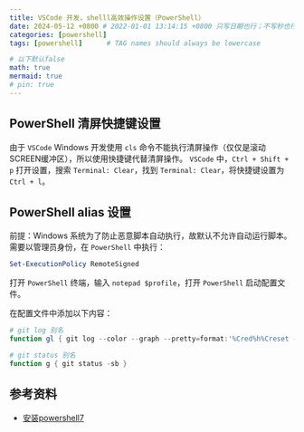 ```yaml
---
title: VSCode 开发，shelll高效操作设置（PowerShell） 
date: 2024-05-12 +0800 # 2022-01-01 13:14:15 +0800 只写日期也行；不写秒也行；这样也行 2022-03-09T00:55:42+08:00
categories: [powershell]
tags: [powershell]      # TAG names should always be lowercase

# 以下默认false
math: true
mermaid: true
# pin: true
---
```


## PowerShell 清屏快捷键设置 ##

由于 `VSCode` Windows 开发使用 `cls` 命令不能执行清屏操作（仅仅是滚动SCREEN缓冲区），所以使用快捷键代替清屏操作。
`VSCode` 中，`Ctrl + Shift + p` 打开设置，搜索 `Terminal: Clear`，找到 `Terminal: Clear`，将快捷键设置为 `Ctrl + l`。

## PowerShell alias 设置 ##

前提：Windows 系统为了防止恶意脚本自动执行，故默认不允许自动运行脚本。需要以管理员身份，在 `PowerShell` 中执行：

```powershell
Set-ExecutionPolicy RemoteSigned
```

打开 `PowerShell` 终端，输入 `notepad $profile`，打开 `PowerShell` 启动配置文件。

在配置文件中添加以下内容：

```powershell
# git log 别名
function gl { git log --color --graph --pretty=format:'%Cred%h%Creset -%C(yellow)%d%Creset %s %Cgreen(%cr) %C(bold blue)<%an>%Creset' --abbrev-commit }

# git status 别名
function g { git status -sb }

```

## 参考资料 ##

* [安装powershell7](https://www.cnblogs.com/DumpInfou/p/18204045)